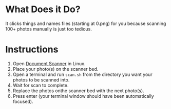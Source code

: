 # What Does it Do?
It clicks things and names files (starting at 0.png) for you because scanning 100+ photos manually is just too tedious.

# Instructions
1. Open [Document Scanner](https://gitlab.gnome.org/GNOME/simple-scan) in Linux.
2. Place your photo(s) on the scanner bed.
3. Open a terminal and run `scan.sh` from the directory you want your photos to be scanned into.
4. Wait for scan to complete.
5. Replace the photos onthe scanner bed with the next photo(s).
6. Press enter (your terminal window should have been automatically focused).

